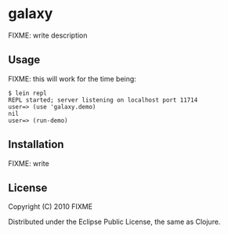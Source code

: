 # galaxy

FIXME: write description

## Usage

FIXME: this will work for the time being:

```
$ lein repl
REPL started; server listening on localhost port 11714
user=> (use 'galaxy.demo)
nil
user=> (run-demo)
```

## Installation

FIXME: write

## License

Copyright (C) 2010 FIXME

Distributed under the Eclipse Public License, the same as Clojure.
